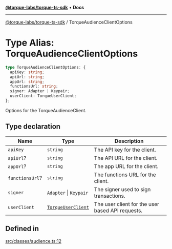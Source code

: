 [**@torque-labs/torque-ts-sdk**](../README.md) • **Docs**

***

[@torque-labs/torque-ts-sdk](../README.md) / TorqueAudienceClientOptions

# Type Alias: TorqueAudienceClientOptions

```ts
type TorqueAudienceClientOptions: {
  apiKey: string;
  apiUrl: string;
  appUrl: string;
  functionsUrl: string;
  signer: Adapter | Keypair;
  userClient: TorqueUserClient;
};
```

Options for the TorqueAudienceClient.

## Type declaration

| Name | Type | Description |
| ------ | ------ | ------ |
| `apiKey` | `string` | The API key for the client. |
| `apiUrl`? | `string` | The API URL for the client. |
| `appUrl`? | `string` | The app URL for the client. |
| `functionsUrl`? | `string` | The functions URL for the client. |
| `signer` | `Adapter` \| `Keypair` | The signer used to sign transactions. |
| `userClient` | [`TorqueUserClient`](../classes/TorqueUserClient.md) | The user client for the user based API requests. |

## Defined in

[src/classes/audience.ts:12](https://github.com/torque-labs/torque-ts-sdk/blob/a30afeab92cb119627ec542f4c8aff2dd9faf383/src/classes/audience.ts#L12)
